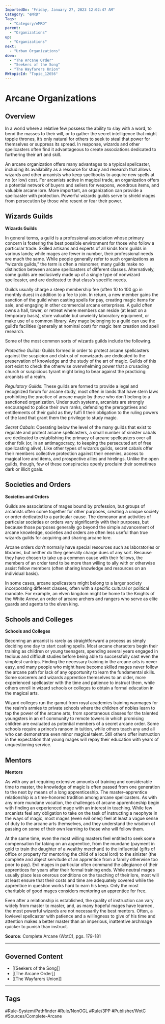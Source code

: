 ```yaml
---
ImportedOn: "Friday, January 27, 2023 12:02:47 AM"
Category: "eMRD"
Tags:
  - "Category/eMRD"
parent:
  - "Organizations"
up:
  - "Organizations"
next:
  - "Urban Organizations"
down:
  - "The Arcane Order"
  - "Seekers of the Song"
  - "The Wayfarers Union"
RWtopicId: "Topic_12656"
---
```

# Arcane Organizations
## Overview
In a world where a relative few possess the ability to slay with a word, to bend the masses to their will, or to gather the secret intelligence that might topple thrones, it’s only natural for others to seek to steal that power for themselves or suppress its spread. In response, wizards and other spellcasters often find it advantageous to create associations dedicated to furthering their art and skill.

An arcane organization offers many advantages to a typical spellcaster, including its availability as a resource for study and research that allows wizards and other arcanists who keep spellbooks to acquire new spells at no (or low) cost. For arcanists active in magical trade, an organization offers a potential network of buyers and sellers for weapons, wondrous items, and valuable arcane lore. More important, an organization can provide a spellcaster with protection. Powerful wizards guilds serve to shield mages from persecution by those who resent or fear their power.

## Wizards Guilds
**Wizards Guilds**

In general terms, a guild is a professional association whose primary concern is fostering the best possible environment for those who follow a particular trade. Skilled artisans and experts of all kinds form guilds in various lands; while mages are fewer in number, their professional needs are much the same. While people generally refer to such organizations as “wizards guilds,” the term is often a misnomer; many guilds make no distinction between arcane spellcasters of different classes. Alternatively, some guilds are exclusively made up of a single type of nonwizard spellcaster, and are dedicated to that class’s specific needs.

Guilds usually charge a steep membership fee (often 10 to 100 gp in monthly dues) in addition to a fee to join. In return, a new member gains the sanction of the guild when casting spells for pay, creating magic items for sale, and engaging in other commercial arcane enterprises. A guild often owns a hall, tower, or retreat where members can reside (at least on a temporary basis), store valuable but unwieldy laboratory equipment, or make use of a common library. Any mage belonging to a guild can use the guild’s facilities (generally at nominal cost) for magic item creation and spell research.

Some of the most common sorts of wizards guilds include the following.

*Protective Guilds:* Guilds formed in order to protect arcane spellcasters against the suspicion and distrust of nonwizards are dedicated to the preservation of knowledge and the study of the art of magic. Guilds of this sort exist to check the otherwise overwhelming power that a crusading church or suspicious tyrant might bring to bear against the practicing arcanists of a realm.

*Regulatory Guilds:* These guilds are formed to provide a legal and recognized forum for arcane study, most often in lands that have stern laws prohibiting the practice of arcane magic by those who don’t belong to a sanctioned organization. Under such systems, arcanists are strongly encouraged to police their own ranks, defending the prerogatives and entitlements of their guild as they fulfi ll their obligation to the ruling powers of the land that grant them the privilege to study magic.

*Secret Cabals:* Operating below the level of the many guilds that exist to regulate and protect arcane spellcasters, a small number of sinister cabals are dedicated to establishing the primacy of arcane spellcasters over all other folk (or, in an antimagocracy, to keeping the persecuted art of free spellcasting alive). Like other types of wizards guilds, secret cabals offer their members collective protection against their enemies, access to magical lore and items, and prospective allies and hirelings. Unlike the open guilds, though, few of these conspiracies openly proclaim their sometimes dark or illicit goals.

## Societies and Orders
**Societies and Orders**

Guilds are associations of mages bound by profession, but groups of arcanists often come together for other purposes, creating a unique society or order dedicated to a particular cause. The demeanor and activities of particular societies or orders vary significantly with their purposes, but because those purposes generally go beyond the simple advancement of arcane knowledge, societies and orders are often less useful than true wizards guilds for acquiring and sharing arcane lore.

Arcane orders don’t normally have special resources such as laboratories or libraries, but neither do they generally charge dues of any sort. Because they have chosen to take up a common cause with their fellows, the members of an order tend to be more than willing to ally with or otherwise assist fellow members (often sharing knowledge and resources on an individual basis).

In some cases, arcane spellcasters might belong to a larger society incorporating different classes, often with a specific cultural or political mandate. For example, an elven kingdom might be home to the Knights of the White Arrow, an order of arcane archers and rangers who serve as elite guards and agents to the elven king.

## Schools and Colleges
**Schools and Colleges**

Becoming an arcanist is rarely as straightforward a process as simply deciding one day to start casting spells. Most arcane characters begin their training as children or young teenagers, spending several years engaged in tedious and difficult studies before being able to successfully cast even the simplest cantrips. Finding the necessary training in the arcane arts is never easy, and many people who might have become skilled mages never follow the arcane path for lack of any opportunity to learn the fundamental skills. Some sorcerers and wizards apprentice themselves to an older, more experienced spellcaster with the time and patience to instruct them, while others enroll in wizard schools or colleges to obtain a formal education in the magical arts.

Wizard colleges run the gamut from royal academies training warmages for the realm’s armies to private schools where the children of nobles learn to tap the power of the arcane arts; from spontaneous classes for the talented youngsters in an elf community to remote towers in which promising children are evaluated as potential members of a secret arcane order. Some schools require a prince’s ransom in tuition, while others teach any and all who can demonstrate even minor magical talent. Still others offer instruction in the expectation that young mages will repay their education with years of unquestioning service.

## Mentors
**Mentors**

As with any art requiring extensive amounts of training and considerable time to master, the knowledge of magic is often passed from one generation to the next by means of a long apprenticeship. The master–apprentice relationship is a time-honored tradition among arcane spellcasters. As with any more mundane vocation, the challenges of arcane apprenticeship begin with finding an experienced mage with an interest in teaching. While few arcanists feel any obligation to take on the task of instructing a neophyte in the ways of magic, most mages (even evil ones) feel at least a vague sense of duty to the arcane arts themselves, and they understand the wisdom of passing on some of their own learning to those who will follow them.

At the same time, even the most willing masters feel entitled to seek some compensation for taking on an apprentice, from the mundane (payment in gold to train the daughter of a wealthy merchant) to the influential (gifts of office or property for mentoring the child of a local lord) to the sinister (the complete and abject servitude of an apprentice from a family otherwise too poor to pay). Evil mages in particular often command the allegiance of their apprentices for years after their formal training ends. While neutral mages usually place less onerous conditions on the teaching of their lore, most will at least ensure that their costs and time are adequately covered while the apprentice in question works hard to earn his keep. Only the most charitable of good mages considers mentoring an apprentice for free.

Even after a relationship is established, the quality of instruction can vary widely from master to master, and, as many hopeful mages have learned, the most powerful wizards are not necessarily the best mentors. Often, a lowlevel spellcaster with patience and a willingness to give of his time and attention makes a better master than an imperious, inattentive archmage quicker to punish than instruct.

**Source:** Complete Arcane (WotC), pgs. 179-181

---
## Governed Content
- [[Seekers of the Song]]
- [[The Arcane Order]]
- [[The Wayfarers Union]]


---
## Tags
#Rule-System/Pathfinder #Rule/NonOGL #Rule/3PP #Publisher/WotC #Sources/Complete-Arcane

